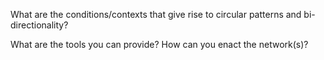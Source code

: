 What are the conditions/contexts that give rise to circular patterns and bi-directionality? 


What are the tools you can provide? How can you enact the network(s)?

